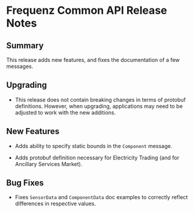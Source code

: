 # Frequenz Common API Release Notes

## Summary

This release adds new features, and fixes the documentation of a few messages.

## Upgrading

- This release does not contain breaking changes in terms of protobuf definitions.
  However, when upgrading, applications may need to be adjusted to work with the new additions.

## New Features

- Adds ability to specify static bounds in the `Component` message.

- Adds protobuf definition necessary for Electricity Trading (and for Ancillary Services Market).

## Bug Fixes

- Fixes `SensorData` and `ComponentData` doc examples to correctly reflect differences in respective values.

